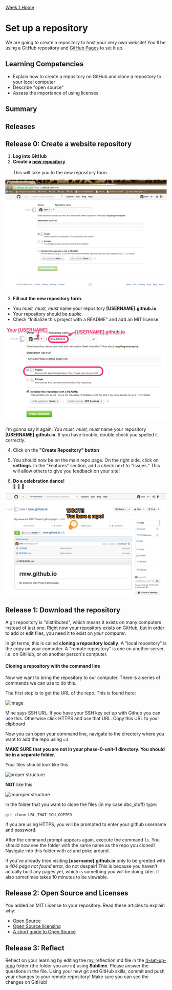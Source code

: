 [Week 1 Home](../)

# Set up a repository

We are going to create a repository to host your very own website! You'll be using a GitHub repository and [GitHub Pages](http://pages.github.com/) to set it up.

## Learning Competencies

- Explain how to create a repository on GitHub and clone a repository to your local computer
- Describe "open source"
- Assess the importance of using licenses

## Summary

## Releases

## Release 0: Create a website repository

1. **Log into GitHub**
2. **Create a [new repository](https://github.com/new)**<br /><br />This will take you to the new repository form.

![New repo form](../imgs/github-repo-1.jpg)

3. **Fill out the new repository form.** 
 - You *must, must, must* name your repository **[USERNAME].github.io**.</li><li>Your repository should be *public*.
 - Check "Initialize this project with a README" and add an MIT license. 

 ![New repo form](../imgs/github-repo-2.jpg)

 I'm gonna say it again: You *must, must, must* name your repository **[USERNAME].github.io**. If you have trouble, double check you spelled it correctly.

4. Click on the **"Create Repository" button**

5. You should now be on the main repo page. On the right side, click on **settings**. In the "Features" section, add a check next to "Issues." This will allow others to give you feedback on your site!

6. **Do a celebration dance!** <br />:dancers: :tada: :dancer: 

![You have a repo](../imgs/github-repo3.jpg)


## Release 1: Download the repository

A git repository is "distributed", which means it exists on many computers instead of just one.  Right now your repository exists on GitHub, but in order to add or edit files, you need it to exist on *your computer*.

In git terms, this is called **cloning a repository locally**. A "local repository" is the copy on your computer. A "remote repository" is one on another server, i.e. on GitHub, or on another person's computer.

#### Cloning a repository with the command line
Now we want to bring the repository to our computer. There is a series of commands we can use to do this.

The first step is to get the URL of the repo. This is found here:

![image](http://i.imgur.com/cJhOctU.png)

Mine says SSH URL. If you have your SSH key set up with Github you can use this. Otherwise click HTTPS and use that URL. Copy this URL to your clipboard.

Now you can open your command line, navigate to the directory where you want to add the repo using `cd`

**MAKE SURE that you are not in your phase-0-unit-1 directory. You should be in a separate folder.**

Your files should look like this

![proper structure](http://i.imgur.com/RIWOwBa.png)

<b>NOT</b> like this

![improper structure](http://i.imgur.com/AIEsuSa.png)

in the folder that you want to clone the files (in my case dbc_stuff) type:

`git clone URL_THAT_YOU_COPIED `

If you are using HTTPS, you will be prompted to enter your github username and password.

After the command prompt appears again, execute the command `ls`. You should now see the folder with the same name as the repo you cloned! Navigate into this folder with `cd` and poke around.

If you've already tried visiting **[username].github.io** only to be greeted with a *404 page not found* error, do not despair! This is because you haven't actually built any pages yet, which is something you will be doing later. It also sometimes takes 10 minutes to be viewable. 


## Release 2: Open Source and Licenses

You added an MIT License to your repository. Read these articles to explain why:

* [Open Source](http://skillcrush.com/2012/08/29/open-source-software/)
* [Open Source licensing](http://www.slideshare.net/CodeMontage/writespeakcode-open-source-licenses)
* [A short guide to Open Source](http://www.smashingmagazine.com/2010/03/24/a-short-guide-to-open-source-and-similar-licenses/)


## Release 3: Reflect

Reflect on your learning by editing the my_reflection.md file in the [4-set-up-repo](./) folder (the folder you are in) using **Sublime**. Please answer the questions in the file. Using your new git and GitHub skills, commit and push your changes to your remote repository! Make sure you can see the changes on GitHub!
